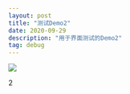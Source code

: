 ```yaml
---
layout: post
title: "测试Demo2"
date: 2020-09-29
description: "用于界面测试的Demo2"
tag: debug
---   
```

![](https://gitee.com/lalalaxiaowifi/pictures/raw/master/image/20200923150601.png)



2